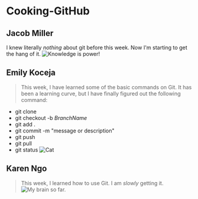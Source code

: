 # Cooking-GitHub
## Jacob Miller
I knew literally _nothing_ about git before this week. Now I'm starting to get the hang of it.
![Knowledge is power!](https://cdn.theatlantic.com/thumbor/Er7vK5JSdS1voeQg05sL1C09Kmw=/80x16:1280x916/1200x900/media/img/mt/2014/09/The_More_You_Know/original.png)

## Emily Koceja
> This week, I have learned some of the basic commands on Git. It has been a learning curve, but I have finally figured out the following command:  
* git clone
* git checkout -b _BranchName_
* git add .
* git commit -m "message or description"
* git push
* git pull
* git status
![Cat](https://images.unsplash.com/photo-1636278697183-89bd33b92cf0?ixlib=rb-4.0.3&ixid=MnwxMjA3fDB8MHxwaG90by1wYWdlfHx8fGVufDB8fHx8&auto=format&fit=crop&w=441&q=80)

## Karen Ngo
> This week, I learned how to use Git. I am _slowly_ getting it.
![My brain so far.](https://i.ytimg.com/vi/6DN7pfkxqA4/mqdefault.jpg)

